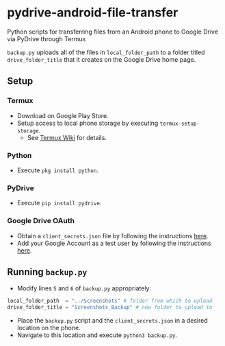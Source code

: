 # pydrive-android-file-transfer
Python scripts for transferring files from an Android phone to Google Drive via PyDrive through Termux

`backup.py` uploads all of the files in `local_folder_path` to a folder titled `drive_folder_title` that it creates on the Google Drive home page.

## Setup
### Termux
- Download on Google Play Store.
- Setup access to local phone storage by executing `termux-setup-storage`.
  - See [Termux Wiki](https://wiki.termux.com/wiki/Internal_and_external_storage) for details.
### Python
- Execute `pkg install python`.
### PyDrive
- Execute `pip install pydrive`.
### Google Drive OAuth
- Obtain a `client_secrets.json` file by following the instructions [here](https://pythonhosted.org/PyDrive/quickstart.html#authentication).
- Add your Google Account as a test user by following the instructions [here](https://stackoverflow.com/questions/75454425/access-blocked-project-has-not-completed-the-google-verification-process).

## Running `backup.py`
- Modify lines `5` and `6` of `backup.py` appropriately:
```python
local_folder_path  = "../Screenshots" # folder from which to upload
drive_folder_title = "Screenshots_Backup" # new folder to upload to
```
- Place the `backup.py` script and the `client_secrets.json` in a desired location on the phone.
- Navigate to this location and execute `python3 backup.py`.
